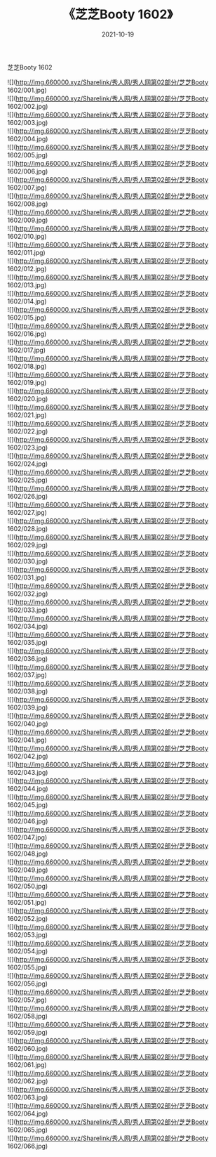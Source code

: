 ﻿---
layout: post
title:  《芝芝Booty 1602》
date:   2021-10-19
img: http://img.660000.xyz/Sharelink/秀人网/秀人网第02部分/芝芝Booty 1602/000.jpg
categories: [美女, 清纯, 唯美]
---

芝芝Booty 1602

  ![](http://img.660000.xyz/Sharelink/秀人网/秀人网第02部分/芝芝Booty 1602/001.jpg) <br> ![](http://img.660000.xyz/Sharelink/秀人网/秀人网第02部分/芝芝Booty 1602/002.jpg) <br> ![](http://img.660000.xyz/Sharelink/秀人网/秀人网第02部分/芝芝Booty 1602/003.jpg) <br> ![](http://img.660000.xyz/Sharelink/秀人网/秀人网第02部分/芝芝Booty 1602/004.jpg) <br> ![](http://img.660000.xyz/Sharelink/秀人网/秀人网第02部分/芝芝Booty 1602/005.jpg) <br> ![](http://img.660000.xyz/Sharelink/秀人网/秀人网第02部分/芝芝Booty 1602/006.jpg) <br> ![](http://img.660000.xyz/Sharelink/秀人网/秀人网第02部分/芝芝Booty 1602/007.jpg) <br> ![](http://img.660000.xyz/Sharelink/秀人网/秀人网第02部分/芝芝Booty 1602/008.jpg) <br> ![](http://img.660000.xyz/Sharelink/秀人网/秀人网第02部分/芝芝Booty 1602/009.jpg) <br> ![](http://img.660000.xyz/Sharelink/秀人网/秀人网第02部分/芝芝Booty 1602/010.jpg) <br> ![](http://img.660000.xyz/Sharelink/秀人网/秀人网第02部分/芝芝Booty 1602/011.jpg) <br> ![](http://img.660000.xyz/Sharelink/秀人网/秀人网第02部分/芝芝Booty 1602/012.jpg) <br> ![](http://img.660000.xyz/Sharelink/秀人网/秀人网第02部分/芝芝Booty 1602/013.jpg) <br> ![](http://img.660000.xyz/Sharelink/秀人网/秀人网第02部分/芝芝Booty 1602/014.jpg) <br> ![](http://img.660000.xyz/Sharelink/秀人网/秀人网第02部分/芝芝Booty 1602/015.jpg) <br> ![](http://img.660000.xyz/Sharelink/秀人网/秀人网第02部分/芝芝Booty 1602/016.jpg) <br> ![](http://img.660000.xyz/Sharelink/秀人网/秀人网第02部分/芝芝Booty 1602/017.jpg) <br> ![](http://img.660000.xyz/Sharelink/秀人网/秀人网第02部分/芝芝Booty 1602/018.jpg) <br> ![](http://img.660000.xyz/Sharelink/秀人网/秀人网第02部分/芝芝Booty 1602/019.jpg) <br> ![](http://img.660000.xyz/Sharelink/秀人网/秀人网第02部分/芝芝Booty 1602/020.jpg) <br> ![](http://img.660000.xyz/Sharelink/秀人网/秀人网第02部分/芝芝Booty 1602/021.jpg) <br> ![](http://img.660000.xyz/Sharelink/秀人网/秀人网第02部分/芝芝Booty 1602/022.jpg) <br> ![](http://img.660000.xyz/Sharelink/秀人网/秀人网第02部分/芝芝Booty 1602/023.jpg) <br> ![](http://img.660000.xyz/Sharelink/秀人网/秀人网第02部分/芝芝Booty 1602/024.jpg) <br> ![](http://img.660000.xyz/Sharelink/秀人网/秀人网第02部分/芝芝Booty 1602/025.jpg) <br> ![](http://img.660000.xyz/Sharelink/秀人网/秀人网第02部分/芝芝Booty 1602/026.jpg) <br> ![](http://img.660000.xyz/Sharelink/秀人网/秀人网第02部分/芝芝Booty 1602/027.jpg) <br> ![](http://img.660000.xyz/Sharelink/秀人网/秀人网第02部分/芝芝Booty 1602/028.jpg) <br> ![](http://img.660000.xyz/Sharelink/秀人网/秀人网第02部分/芝芝Booty 1602/029.jpg) <br> ![](http://img.660000.xyz/Sharelink/秀人网/秀人网第02部分/芝芝Booty 1602/030.jpg) <br> ![](http://img.660000.xyz/Sharelink/秀人网/秀人网第02部分/芝芝Booty 1602/031.jpg) <br> ![](http://img.660000.xyz/Sharelink/秀人网/秀人网第02部分/芝芝Booty 1602/032.jpg) <br> ![](http://img.660000.xyz/Sharelink/秀人网/秀人网第02部分/芝芝Booty 1602/033.jpg) <br> ![](http://img.660000.xyz/Sharelink/秀人网/秀人网第02部分/芝芝Booty 1602/034.jpg) <br> ![](http://img.660000.xyz/Sharelink/秀人网/秀人网第02部分/芝芝Booty 1602/035.jpg) <br> ![](http://img.660000.xyz/Sharelink/秀人网/秀人网第02部分/芝芝Booty 1602/036.jpg) <br> ![](http://img.660000.xyz/Sharelink/秀人网/秀人网第02部分/芝芝Booty 1602/037.jpg) <br> ![](http://img.660000.xyz/Sharelink/秀人网/秀人网第02部分/芝芝Booty 1602/038.jpg) <br> ![](http://img.660000.xyz/Sharelink/秀人网/秀人网第02部分/芝芝Booty 1602/039.jpg) <br> ![](http://img.660000.xyz/Sharelink/秀人网/秀人网第02部分/芝芝Booty 1602/040.jpg) <br> ![](http://img.660000.xyz/Sharelink/秀人网/秀人网第02部分/芝芝Booty 1602/041.jpg) <br> ![](http://img.660000.xyz/Sharelink/秀人网/秀人网第02部分/芝芝Booty 1602/042.jpg) <br> ![](http://img.660000.xyz/Sharelink/秀人网/秀人网第02部分/芝芝Booty 1602/043.jpg) <br> ![](http://img.660000.xyz/Sharelink/秀人网/秀人网第02部分/芝芝Booty 1602/044.jpg) <br> ![](http://img.660000.xyz/Sharelink/秀人网/秀人网第02部分/芝芝Booty 1602/045.jpg) <br> ![](http://img.660000.xyz/Sharelink/秀人网/秀人网第02部分/芝芝Booty 1602/046.jpg) <br> ![](http://img.660000.xyz/Sharelink/秀人网/秀人网第02部分/芝芝Booty 1602/047.jpg) <br> ![](http://img.660000.xyz/Sharelink/秀人网/秀人网第02部分/芝芝Booty 1602/048.jpg) <br> ![](http://img.660000.xyz/Sharelink/秀人网/秀人网第02部分/芝芝Booty 1602/049.jpg) <br> ![](http://img.660000.xyz/Sharelink/秀人网/秀人网第02部分/芝芝Booty 1602/050.jpg) <br> ![](http://img.660000.xyz/Sharelink/秀人网/秀人网第02部分/芝芝Booty 1602/051.jpg) <br> ![](http://img.660000.xyz/Sharelink/秀人网/秀人网第02部分/芝芝Booty 1602/052.jpg) <br> ![](http://img.660000.xyz/Sharelink/秀人网/秀人网第02部分/芝芝Booty 1602/053.jpg) <br> ![](http://img.660000.xyz/Sharelink/秀人网/秀人网第02部分/芝芝Booty 1602/054.jpg) <br> ![](http://img.660000.xyz/Sharelink/秀人网/秀人网第02部分/芝芝Booty 1602/055.jpg) <br> ![](http://img.660000.xyz/Sharelink/秀人网/秀人网第02部分/芝芝Booty 1602/056.jpg) <br> ![](http://img.660000.xyz/Sharelink/秀人网/秀人网第02部分/芝芝Booty 1602/057.jpg) <br> ![](http://img.660000.xyz/Sharelink/秀人网/秀人网第02部分/芝芝Booty 1602/058.jpg) <br> ![](http://img.660000.xyz/Sharelink/秀人网/秀人网第02部分/芝芝Booty 1602/059.jpg) <br> ![](http://img.660000.xyz/Sharelink/秀人网/秀人网第02部分/芝芝Booty 1602/060.jpg) <br> ![](http://img.660000.xyz/Sharelink/秀人网/秀人网第02部分/芝芝Booty 1602/061.jpg) <br> ![](http://img.660000.xyz/Sharelink/秀人网/秀人网第02部分/芝芝Booty 1602/062.jpg) <br> ![](http://img.660000.xyz/Sharelink/秀人网/秀人网第02部分/芝芝Booty 1602/063.jpg) <br> ![](http://img.660000.xyz/Sharelink/秀人网/秀人网第02部分/芝芝Booty 1602/064.jpg) <br> ![](http://img.660000.xyz/Sharelink/秀人网/秀人网第02部分/芝芝Booty 1602/065.jpg) <br> ![](http://img.660000.xyz/Sharelink/秀人网/秀人网第02部分/芝芝Booty 1602/066.jpg) <br>